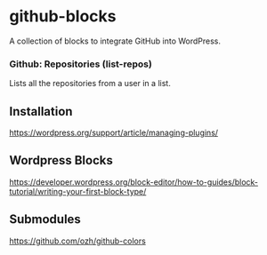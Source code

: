 # github-blocks
A collection of blocks to integrate GitHub into WordPress.

### Github: Repositories (list-repos)
Lists all the repositories from a user in a list.

## Installation
https://wordpress.org/support/article/managing-plugins/

## Wordpress Blocks
https://developer.wordpress.org/block-editor/how-to-guides/block-tutorial/writing-your-first-block-type/

## Submodules
https://github.com/ozh/github-colors
